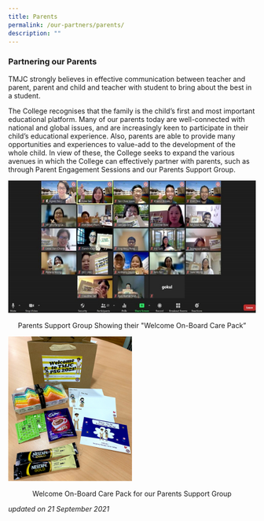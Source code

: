 ```yaml
---
title: Parents
permalink: /our-partners/parents/
description: ""
---
```

### Partnering our Parents

TMJC strongly believes in effective communication between teacher and parent, parent and child and teacher with student to bring about the best in a student.

The College recognises that the family is the child’s first and most important educational platform. Many of our parents today are well-connected with national and global issues, and are increasingly keen to participate in their child’s educational experience. Also, parents are able to provide many opportunities and experiences to value-add to the development of the whole child. In view of these, the College seeks to expand the various avenues in which the College can effectively partner with parents, such as through Parent Engagement Sessions and our Parents Support Group.

![](/images/TMJC-OurPartner-Parents_01.jpeg)

<center>Parents Support Group Showing their "Welcome On-Board Care Pack”</center>

<img src="/images/TMJC-OurPartner-Parents_02.jpeg" 
     style="width:50%">

<center>Welcome On-Board Care Pack for our Parents Support Group</center>

_updated on 21 September 2021_